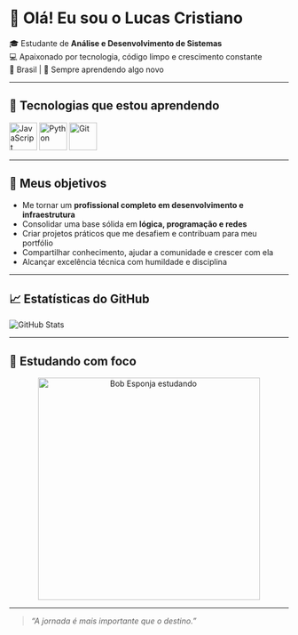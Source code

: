 # 👋 Olá! Eu sou o Lucas Cristiano

🎓 Estudante de **Análise e Desenvolvimento de Sistemas**  
💻 Apaixonado por tecnologia, código limpo e crescimento constante  
📍 Brasil | 🧠 Sempre aprendendo algo novo

---

## 🚀 Tecnologias que estou aprendendo

<p align="left">
  <img src="https://cdn.jsdelivr.net/gh/devicons/devicon/icons/javascript/javascript-original.svg" width="50" alt="JavaScript"/>
  <img src="https://cdn.jsdelivr.net/gh/devicons/devicon/icons/python/python-original.svg" width="50" alt="Python"/>
  <img src="https://cdn.jsdelivr.net/gh/devicons/devicon/icons/git/git-original.svg" width="50" alt="Git"/>
</p>

---

## 🎯 Meus objetivos

- Me tornar um **profissional completo em desenvolvimento e infraestrutura**
- Consolidar uma base sólida em **lógica, programação e redes**
- Criar projetos práticos que me desafiem e contribuam para meu portfólio
- Compartilhar conhecimento, ajudar a comunidade e crescer com ela
- Alcançar excelência técnica com humildade e disciplina

---

## 📈 Estatísticas do GitHub

![GitHub Stats](https://github-readme-stats.vercel.app/api?username=LucasCristiano&show_icons=true&theme=tokyonight)

---

## 🧠 Estudando com foco

<p align="center">
  <img src="https://media.giphy.com/media/qgQUggAC3Pfv687qPC/giphy.gif" width="400" alt="Bob Esponja estudando" />
</p>

---

> *“A jornada é mais importante que o destino.”*


